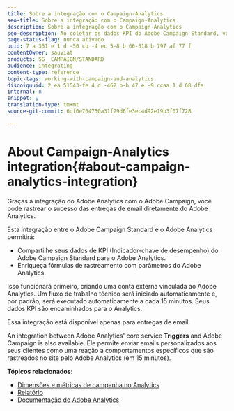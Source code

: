 ```yaml
---
title: Sobre a integração com o Campaign-Analytics
seo-title: Sobre a integração com o Campaign-Analytics
description: Sobre a integração com o Campaign-Analytics
seo-description: Ao coletar os dados KPI do Adobe Campaign Standard, você pode compartilhar dados de campanha com o Adobe Analytics para medir as métricas de marketing por email do Adobe Campaign.
page-status-flag: nunca ativado
uuid: 7 a 351 e 1 d -50 cb -4 ec 5-8 b 66-318 b 797 af 77 f
contentOwner: sauviat
products: SG_ CAMPAIGN/STANDARD
audience: integrating
content-type: reference
topic-tags: working-with-campaign-and-analytics
discoiquuid: 2 ea 51543-fe 4 d -462 b-b 47 e -9 ccaa 1 d 68 dfa
internal: n
snippet: y
translation-type: tm+mt
source-git-commit: 6df0e764750a31f29d6fe3ec4d92e19b3f07f728

---
```



# About Campaign-Analytics integration{#about-campaign-analytics-integration}

Graças à integração do Adobe Analytics com o Adobe Campaign, você pode rastrear o sucesso das entregas de email diretamente do Adobe Analytics.

Esta integração entre o Adobe Campaign Standard e o Adobe Analytics permitirá:

* Compartilhe seus dados de KPI (Indicador-chave de desempenho) do Adobe Campaign Standard para o Adobe Analytics.
* Enriqueça fórmulas de rastreamento com parâmetros do Adobe Analytics.

Isso funcionará primeiro, criando uma conta externa vinculada ao Adobe Analytics. Um fluxo de trabalho técnico será iniciado automaticamente e, por padrão, será executado automaticamente a cada 15 minutos. Seus dados KPI são encaminhados para o Analytics.

Essa integração está disponível apenas para entregas de email.

An integration between Adobe Analytics' core service **Triggers** and Adobe Campaign is also available. Ele permite enviar emails personalizados aos seus clientes como uma reação a comportamentos específicos que são rastreados no site pelo Adobe Analytics (em 15 minutos).

**Tópicos relacionados:**

* [Dimensões e métricas de campanha no Analytics](../../integrating/using/campaign-dimensions-and-metrics-in-analytics.md)
* [Relatório](../../reporting/using/about-dynamic-reports.md)
* [Documentação do Adobe Analytics](https://marketing.adobe.com/resources/help/en_US/reference/adobe-campaign.html)

